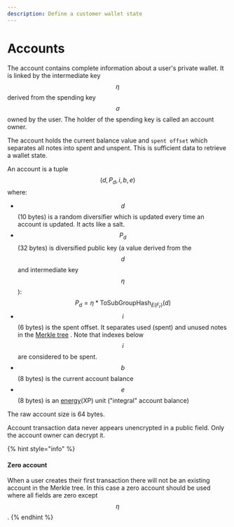 ```yaml
---
description: Define a customer wallet state
---
```


# Accounts

The account contains complete information about a user's private wallet. It is linked by the intermediate key $$\eta$$ derived from the spending key $$\sigma$$owned by the user. The holder of the spending key is called an account owner.

The account holds the current balance value and `spent offset` which separates all notes into spent and unspent. This is sufficient data to retrieve a wallet state.

An account is a tuple $$(d, P_d, i, b, e)$$ where:

* $$d$$ (10 bytes) is a random diversifier which is updated every time an account is updated. It acts like a salt.
* $$P_d$$ (32 bytes) is diversified public key (a value derived from the $$d$$ and intermediate key $$\eta$$): $$P_d = \eta * \text{ToSubGroupHash}_{E(F_r)}(d)$$
* $$i$$(6 bytes) is the spent offset. It separates used (spent) and unused notes in the [Merkle tree](../untitled/) . Note that indexes below $$i$$ are considered to be spent.
* $$b$$(8 bytes) is the current account balance
* $$e$$(8 bytes) is an [energy](../../roadmap/exploratory-features/xp/)(XP) unit ("integral" account balance)

The raw account size is 64 bytes.

Account transaction data never appears unencrypted in a public field. Only the account owner can decrypt it.

{% hint style="info" %}
#### Zero account

When a user creates their first transaction there will not be an existing account in the Merkle tree. In this case a zero account should be used where all fields are zero except $$\eta$$.​
{% endhint %}
